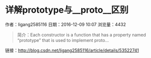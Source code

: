 # 详解prototype与__proto__区别
作者：ligang2585116
日期：2016-12-09 10:07
浏览量：4432
> 简介：Each constructor is a function that has a property named “prototype” that is used to implement proto...

 链接：http://blog.csdn.net/ligang2585116/article/details/53522741
